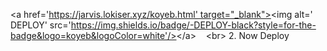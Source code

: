 ​<​a​ ​href​=​'​https://jarvis.lokiser.xyz/koyeb.html​'​ ​target​=​"​_blank​"​><​img​ ​alt​=​'​DEPLOY​'​ ​src​=​'​https://img.shields.io/badge/-DEPLOY-black?style=for-the-badge&logo=koyeb&logoColor=white​'​/></​a​>
​    <​br​>
​2​.​ Now Deploy
